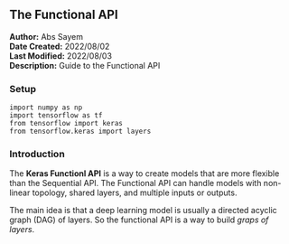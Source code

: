 ## **The Functional API**
**Author:** Abs Sayem<br>
**Date Created:** 2022/08/02<br>
**Last Modified:** 2022/08/03<br>
**Description:** Guide to the Functional API

### **Setup**
```
import numpy as np
import tensorflow as tf
from tensorflow import keras
from tensorflow.keras import layers
```

### **Introduction**
The **Keras Functionl API** is a way to create models that are more flexible than the Sequential API. The Functional API can handle models with non-linear topology, shared layers, and multiple inputs or outputs.

The main idea is that a deep learning model is usually a directed acyclic graph (DAG) of layers. So the functional API is a way to build *graps of layers*.